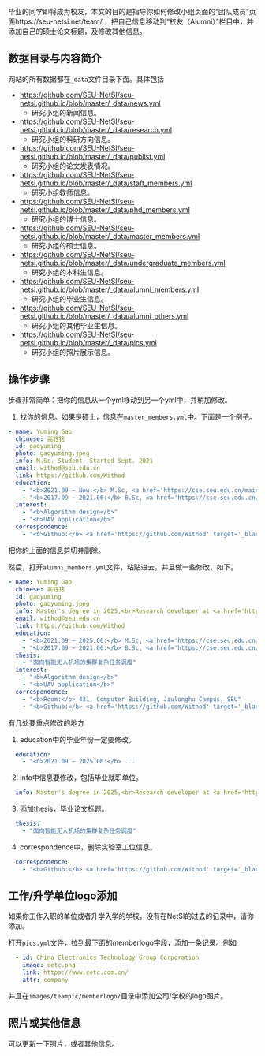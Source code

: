 
毕业的同学即将成为校友，本文的目的是指导你如何修改小组页面的“团队成员”页面https://seu-netsi.net/team/
，把自己信息移动到“校友（Alumni）”栏目中，并添加自己的硕士论文标题，及修改其他信息。

## 数据目录与内容简介

网站的所有数据都在`_data`文件目录下面。具体包括
- https://github.com/SEU-NetSI/seu-netsi.github.io/blob/master/_data/news.yml
  - 研究小组的新闻信息。
- https://github.com/SEU-NetSI/seu-netsi.github.io/blob/master/_data/research.yml
  - 研究小组的科研方向信息。
- https://github.com/SEU-NetSI/seu-netsi.github.io/blob/master/_data/publist.yml
  - 研究小组的论文发表情况。
- https://github.com/SEU-NetSI/seu-netsi.github.io/blob/master/_data/staff_members.yml
  - 研究小组教师信息。
- https://github.com/SEU-NetSI/seu-netsi.github.io/blob/master/_data/phd_members.yml
  - 研究小组的博士信息。
- https://github.com/SEU-NetSI/seu-netsi.github.io/blob/master/_data/master_members.yml
  - 研究小组的硕士信息。
- https://github.com/SEU-NetSI/seu-netsi.github.io/blob/master/_data/undergraduate_members.yml
  - 研究小组的本科生信息。
- https://github.com/SEU-NetSI/seu-netsi.github.io/blob/master/_data/alumni_members.yml
  - 研究小组的毕业生信息。
- https://github.com/SEU-NetSI/seu-netsi.github.io/blob/master/_data/alumni_others.yml
  - 研究小组的其他毕业生信息。
- https://github.com/SEU-NetSI/seu-netsi.github.io/blob/master/_data/pics.yml
  - 研究小组的照片展示信息。


## 操作步骤

步骤非常简单：把你的信息从一个yml移动到另一个yml中，并稍加修改。
1. 找你的信息。如果是硕士，信息在`master_members.yml`中。下面是一个例子。
```yml
- name: Yuming Gao
  chinese: 高钰铭
  id: gaoyuming
  photo: gaoyuming.jpeg
  info: M.Sc. Student, Started Sept. 2021
  email: withod@seu.edu.cn
  link: https://github.com/Withod
  education:
    - "<b>2021.09 ~ Now:</b> M.Sc, <a href='https://cse.seu.edu.cn/main.htm' target='_blank'>School of Computer Science and Engineering</a>, <a href='https://www.seu.edu.cn/' target='_blank'>Southeast University</a>, China"
    - "<b>2017.09 ~ 2021.06:</b> B.Sc, <a href='https://cse.seu.edu.cn/main.htm' target='_blank'>School of Computer Science and Engineering</a>, <a href='https://www.seu.edu.cn/' target='_blank'>Southeast University</a>, China"
  interest:
    - "<b>Algorithm design</b>"
    - "<b>UAV application</b>"
  correspondence:
    - "<b>Github:</b> <a href='https://github.com/Withod' target='_blank'>https://github.com/Withod</a>"
```
把你的上面的信息剪切并删除。

然后，打开`alumni_members.yml`文件，粘贴进去。并且做一些修改，如下。
```yml
- name: Yuming Gao
  chinese: 高钰铭
  id: gaoyuming
  photo: gaoyuming.jpeg
  info: Master's degree in 2025,<br>Research developer at <a href='https://www.xxx.com/' target='_blank'>Xxxx Xxx</a> 
  email: withod@seu.edu.cn
  link: https://github.com/Withod
  education:
    - "<b>2021.09 ~ 2025.06:</b> M.Sc, <a href='https://cse.seu.edu.cn/main.htm' target='_blank'>School of Computer Science and Engineering</a>, <a href='https://www.seu.edu.cn/' target='_blank'>Southeast University</a>, China"
    - "<b>2017.09 ~ 2021.06:</b> B.Sc, <a href='https://cse.seu.edu.cn/main.htm' target='_blank'>School of Computer Science and Engineering</a>, <a href='https://www.seu.edu.cn/' target='_blank'>Southeast University</a>, China"
  thesis:
    - "面向智能无人机场的集群复杂任务调度"  
  interest:
    - "<b>Algorithm design</b>"
    - "<b>UAV application</b>"
  correspondence:
    - "<b>Room:</b> 431, Computer Building, Jiulonghu Campus, SEU"
    - "<b>Github:</b> <a href='https://github.com/Withod' target='_blank'>https://github.com/Withod</a>"
```

有几处要重点修改的地方
1. education中的毕业年份一定要修改。
```yml
  education:
    - "<b>2021.09 ~ 2025.06:</b> ... 
```
2. info中信息要修改，包括毕业就职单位。
```yml
  info: Master's degree in 2025,<br>Research developer at <a href='https://www.xxx.com/' target='_blank'>Xxxx Xxx</a> 
```
3. 添加thesis，毕业论文标题。
```yml
  thesis:
    - "面向智能无人机场的集群复杂任务调度"  
```
4. correspondence中，删除实验室工位信息。
```yml
  correspondence:
    - "<b>Github:</b> <a href='https://github.com/Withod' target='_blank'>https://github.com/Withod</a>"
```

## 工作/升学单位logo添加

如果你工作入职的单位或者升学入学的学校，没有在NetSI的过去的记录中，请你添加。

打开`pics.yml`文件，拉到最下面的memberlogo字段，添加一条记录。例如
```yml
  - id: China Electronics Technology Group Corporation
    image: cetc.png
    link: https://www.cetc.com.cn/
    attr: company
```
并且在`images/teampic/memberlogo/`目录中添加公司/学校的logo图片。


## 照片或其他信息

可以更新一下照片，或者其他信息。


